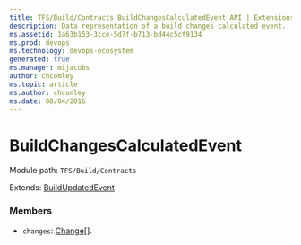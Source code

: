 ```yaml
---
title: TFS/Build/Contracts BuildChangesCalculatedEvent API | Extensions for Azure DevOps Services
description: Data representation of a build changes calculated event.
ms.assetid: 1a63b153-3cce-5d7f-b713-bd44c5cf9134
ms.prod: devops
ms.technology: devops-ecosystem
generated: true
ms.manager: mijacobs
author: chcomley
ms.topic: article
ms.author: chcomley
ms.date: 08/04/2016
---
```


# BuildChangesCalculatedEvent

Module path: `TFS/Build/Contracts`

Extends: [BuildUpdatedEvent](./BuildUpdatedEvent.md)

### Members

* `changes`: [Change](./Change.md)[]. 

